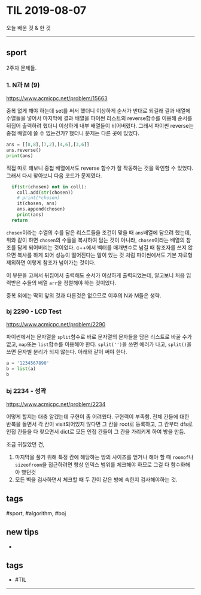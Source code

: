 # TIL 2019-08-07

오늘 배운 것 & 한 것

--------------------------

## sport

2주차 문제들.

### 1. N과 M (9) 

https://www.acmicpc.net/problem/15663

중복 없게 해야 하는데 set를 써서 했더니 이상하게 순서가 반대로 되길래 결과 배열에 수열들을 넣어서 마지막에 결과 배열을 파이썬 리스트의 reverse함수를 이용해 순서를 뒤집어 출력하려 했더니 이상하게 내부 배열들이 비어버렸다. 그래서 파이썬 reverse는 중첩 배열에 쓸 수 없는건가? 했더니 문제는 다른 곳에 있었다.

```py
ans = [[8,8],[7,2],[4,6],[3,6]]
ans.reverse()
print(ans)
```

직접 따로 해보니 중첩 배열에서도 reverse 함수가 잘 작동하는 것을 확인할 수 있었다. 그래서 다시 찾아보니 다음 코드가 문제였다.

```py
  if(str(chosen) not in coll):
    coll.add(str(chosen))
    # print(*chosen)
    it(chosen, ans)
    ans.append(chosen)
    print(ans)
  return
```

`chosen`이라는 수열의 수를 담은 리스트들을 조건이 맞을 때 `ans`배열에 담으려 했는데, 위와 같이 하면 `chosen`의 수들을 복사하여 담는 것이 아니라, `chosen`이라는 배열의 참조를 담게 되어버리는 것이었다. c++에서 벡터를 매개변수로 넘길 때 참조자를 쓰지 않으면 복사를 하게 되어 성능이 떨어진다는 말이 있는 것 처럼 파이썬에서도 기본 자료형 제외하면 이렇게 참조가 넘어가는 것이다.

이 부분을 고쳐서 뒤집어서 출력해도 순서가 이상하게 출력되었는데, 알고보니 처음 입력받은 수들의 배열 `arr`을 정렬해야 하는 것이었다.

중복 외에는 딱히 앞의 것과 다른것은 없으므로 이후의 N과 M들은 생략.

### bj 2290 - LCD Test

https://www.acmicpc.net/problem/2290

파이썬에서는 문자열을 `split`함수로 바로 문자열의 문자들을 담은 리스트로 바꿀 수가 없고, `map`또는 `list`함수를 이용해야 한다. `split('')`을 쓰면 에러가 나고, `split()`을 쓰면 문자별 분리가 되지 않는다. 아래와 같이 써야 한다.

```py
a = '1234567890'
b = list(a)
b
```

### bj 2234 - 성곽

https://www.acmicpc.net/problem/2234

어떻게 할지는 대충 알겠는데 구현이 좀 어려웠다. 구현력이 부족함.
전체 칸들에 대한 반복을 돌면서 각 칸이 visit되어있지 않다면 그 칸을 root로 등록하고, 그 칸부터 dfs로 인접 칸들을 다 찾으면서 dict로 모든 인접 칸들이 그 칸을 가리키게 하여 방을 만듬.

조금 귀찮았던 건, 
1. 마지막을 풀기 위해 특정 칸에 해당하는 방의 사이즈를 얻거나 해야 할 때 `roomof`나 `sizeofroom`을 접근하려면 항상 인덱스 범위를 체크해야 하므로 그걸 다 함수화해야 했던것
2. 모든 벽을 검사하면서 체크할 때 두 칸이 같은 방에 속한지 검사해야하는 것.



## tags
  \#sport, \#algorithm, \#boj


## new tips
- 

## tags
- \#TIL

--------------------------


 